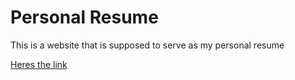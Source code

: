 # Personal Resume 
This is a website that is supposed to serve as my personal resume

[Heres the link](https://unchartedzone.github.io)


